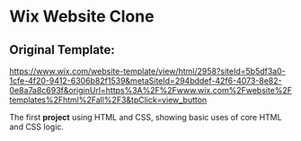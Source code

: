 # Wix Website Clone

## Original Template: 
https://www.wix.com/website-template/view/html/2958?siteId=5b5df3a0-1cfe-4f20-9412-6306b82f1539&metaSiteId=294bddef-42f6-4073-8e82-0e8a7a8c693f&originUrl=https%3A%2F%2Fwww.wix.com%2Fwebsite%2Ftemplates%2Fhtml%2Fall%2F3&tpClick=view_button

The first **project** using HTML and CSS, showing basic uses of core HTML and CSS logic.